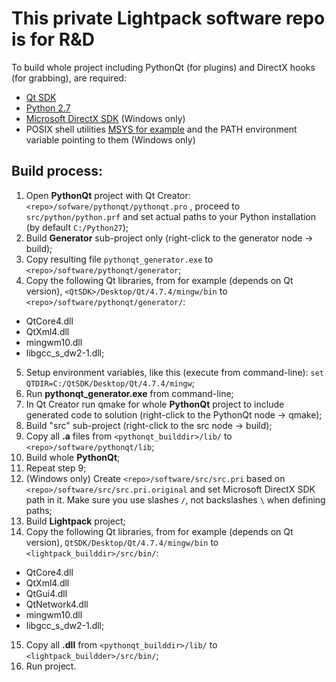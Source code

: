 This private Lightpack software repo is for R&amp;D
=========
To build whole project including PythonQt (for plugins) and DirectX hooks (for grabbing), are required:
* <a href="http://qt-project.org/downloads">Qt SDK</a>
* <a href="http://python.org/download/">Python 2.7</a>
* <a href="http://www.microsoft.com/en-us/download/details.aspx?id=6812">Microsoft DirectX SDK</a> (Windows only)
* POSIX shell utilities <a href="http://www.mingw.org/wiki/MSYS">MSYS for example</a> and the PATH environment variable pointing to them (Windows only)

Build process:
-----------
1. Open <b>PythonQt</b> project with Qt Creator: <code>\<repo>/sofware/pythonqt/pythonqt.pro</code> , proceed to <code>src/python/python.prf</code> and set actual paths to your Python installation (by default <code>C:/Python27</code>);
2. Build <b>Generator</b> sub-project only (right-click to the generator node &rarr; build);
3. Copy resulting file <code>pythonqt_generator.exe</code> to <code>\<repo>/software/pythonqt/generator</code>;
4. Copy the following Qt libraries, from for example (depends on Qt version), <code>\<QtSDK>/Desktop/Qt/4.7.4/mingw/bin</code> to <code>\<repo>/software/pythonqt/generator/</code>:
 * QtCore4.dll
 * QtXml4.dll
 * mingwm10.dll
 * libgcc_s_dw2-1.dll;
5. Setup environment variables, like this (execute from command-line): <code>set QTDIR=C:/QtSDK/Desktop/Qt/4.7.4/mingw</code>;
6. Run <b>pythonqt_generator.exe</b> from command-line;
7. In Qt Creator run qmake for whole <b>PythonQt</b> project to include generated code to solution (right-click to the PythonQt node &rarr; qmake);
8. Build "src" sub-project (right-click to the src node &rarr; build);
9. Copy all <b>.a</b> files from <code>\<pythonqt_builddir>/lib/</code> to <code>\<repo>/software/pythonqt/lib</code>;
10. Build whole <b>PythonQt</b>;
11. Repeat step 9;
12. (Windows only) Create <code>\<repo>/software/src/src.pri</code> based on <code>\<repo>/software/src/src.pri.original</code> and set Microsoft DirectX SDK path in it. Make sure you use slashes <code>/</code>, not backslashes <code>\\</code> when defining paths;
13. Build <b>Lightpack</b> project;
14. Copy the following Qt libraries, from for example (depends on Qt version), <code>QtSDK/Desktop/Qt/4.7.4/mingw/bin</code> to <code>\<lightpack_builddir>/src/bin/</code>:
 * QtCore4.dll
 * QtXml4.dll
 * QtGui4.dll
 * QtNetwork4.dll
 * mingwm10.dll
 * libgcc_s_dw2-1.dll;
15. Copy all <b>.dll</b> from <code>\<pythonqt_builddir>/lib/</code> to <code>\<lightpack_buildder>/src/bin/</code>;
16. Run project.

